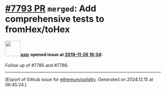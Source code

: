 # [\#7793 PR](https://github.com/ethereum/solidity/pull/7793) `merged`: Add comprehensive tests to fromHex/toHex

#### <img src="https://avatars.githubusercontent.com/u/20340?v=4" width="50">[axic](https://github.com/axic) opened issue at [2019-11-26 16:34](https://github.com/ethereum/solidity/pull/7793):

Follow up of #7785 and #7786.




-------------------------------------------------------------------------------



[Export of Github issue for [ethereum/solidity](https://github.com/ethereum/solidity). Generated on 2024.12.15 at 06:45:24.]
